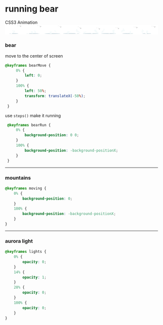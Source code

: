 # running bear
CSS3 Animation
![](./images/bear.png)
### bear
move to the center of screen 
```css
@keyframes bearMove {
     0% {
         left: 0;
     }
     100% {
         left: 50%;
         transform: translateX(-50%);
     }
 }
```
use `steps()` make it running
```css
 @keyframes bearRun {
     0% {
         background-position: 0 0;
     }
     100% {
         background-position: -background-positionX;
     }
 }
```
---

### mountains
```css
@keyframes moving {
    0% {
        background-position: 0;
    }
    100% {
        background-position: -background-positionX;
    }
}
```
---

### aurora light
```css
@keyframes lights {
    0% {
        opacity: 0;
    }
    14% {
        opacity: 1;
    }
    28% {
        opacity: 0;
    }
    100% {
        opacity: 0;
    }
}
```